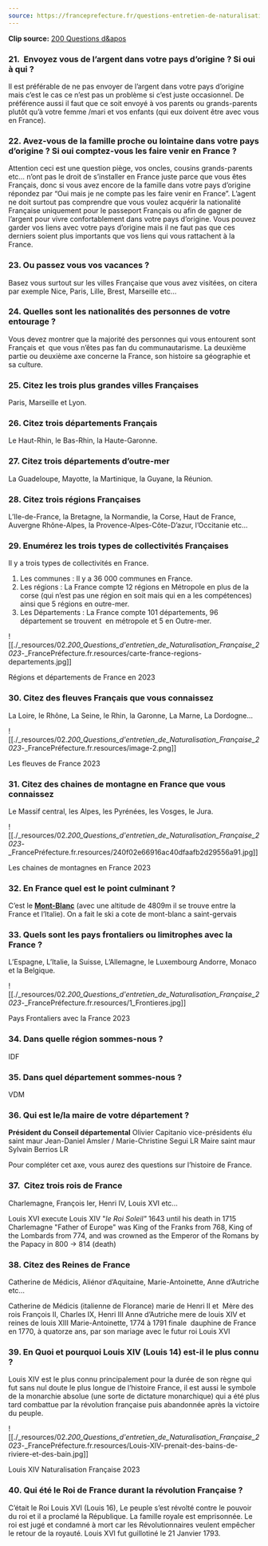 ```yaml
---
source: https://franceprefecture.fr/questions-entretien-de-naturalisation-2023/2/
---
```

**Clip source:** [200 Questions d&apos](https://franceprefecture.fr/questions-entretien-de-naturalisation-2023/2/)

### 21.  Envoyez vous de l’argent dans votre pays d’origine ? Si oui à qui ?

Il est préférable de ne pas envoyer de l’argent dans votre pays d’origine mais c’est le cas ce n’est pas un problème si c’est juste occasionnel.
De préférence aussi il faut que ce soit envoyé à vos parents ou grands-parents plutôt qu’à votre femme /mari et vos enfants (qui eux doivent être avec vous en France).

### 22\. Avez-vous de la famille proche ou lointaine dans votre pays d’origine ? Si oui comptez-vous les faire venir en France ?

Attention ceci est une question piège, vos oncles, cousins grands-parents etc… n’ont pas le droit de s’installer en France juste parce que vous êtes Français, donc si vous avez encore de la famille dans votre pays d’origine répondez par “Oui mais je ne compte pas les faire venir en France”.
L’agent ne doit surtout pas comprendre que vous voulez acquérir la nationalité Française uniquement pour le passeport Français ou afin de gagner de l’argent pour vivre confortablement dans votre pays d’origine.
Vous pouvez garder vos liens avec votre pays d’origine mais il ne faut pas que ces derniers soient plus importants que vos liens qui vous rattachent à la France.

### 23\. Ou passez vous vos vacances ?

Basez vous surtout sur les villes Française que vous avez visitées, on citera par exemple Nice, Paris, Lille, Brest, Marseille etc…

### 24\. Quelles sont les nationalités des personnes de votre entourage ?

Vous devez montrer que la majorité des personnes qui vous entourent sont Français et  que vous n’êtes pas fan du communautarisme.
La deuxième partie ou deuxième axe concerne la France, son histoire sa géographie et sa culture.

### 25\. Citez les trois plus grandes villes Françaises

Paris, Marseille et Lyon.

### 26\. Citez trois départements Français

Le Haut-Rhin, le Bas-Rhin, la Haute-Garonne.

### 27\. Citez trois départements d’outre-mer

La Guadeloupe, Mayotte, la Martinique, la Guyane, la Réunion.

### 28\. Citez trois régions Françaises

L’Ile-de-France, la Bretagne, la Normandie, la Corse, Haut de France, Auvergne Rhône-Alpes, la Provence-Alpes-Côte-D’azur, l’Occitanie etc…

### 29\. Enumérez les trois types de collectivités Françaises

Il y a trois types de collectivités en France.

1. Les communes : Il y a 36 000 communes en France.
2. Les régions : La France compte 12 régions en Métropole en plus de la corse (qui n’est pas une région en soit mais qui en a les compétences) ainsi que 5 régions en outre-mer.
3. Les Départements : La France compte 101 départements, 96 département se trouvent  en métropole et 5 en Outre-mer.

![[./_resources/02._200_Questions_d'entretien_de_Naturalisation_Française_2023_-_FrancePréfecture.fr.resources/carte-france-regions-departements.jpg]]

Régions et départements de France en 2023

### 30\. Citez des fleuves Français que vous connaissez

La Loire, le Rhône, La Seine, le Rhin, la Garonne, La Marne, La Dordogne…

![[./_resources/02._200_Questions_d'entretien_de_Naturalisation_Française_2023_-_FrancePréfecture.fr.resources/image-2.png]]

Les fleuves de France 2023

### 31\. Citez des chaines de montagne en France que vous connaissez

Le Massif central, les Alpes, les Pyrénées, les Vosges, le Jura.

![[./_resources/02._200_Questions_d'entretien_de_Naturalisation_Française_2023_-_FrancePréfecture.fr.resources/240f02e66916ac40dfaafb2d29556a91.jpg]]

Les chaines de montagnes en France 2023

### 32\. En France quel est le point culminant ?

C’est le **[Mont-Blanc](https://fr.wikipedia.org/wiki/Mont_Blanc)** (avec une altitude de 4809m il se trouve entre la France et l’Italie).
On a fait le ski a cote de mont-blanc a saint-gervais

### 33\. Quels sont les pays frontaliers ou limitrophes avec la France ?

L’Espagne, L’Italie, la Suisse, L’Allemagne, le Luxembourg Andorre, Monaco et la Belgique.

![[./_resources/02._200_Questions_d'entretien_de_Naturalisation_Française_2023_-_FrancePréfecture.fr.resources/1_Frontieres.jpg]]

Pays Frontaliers avec la France 2023

### 34\. Dans quelle région sommes-nous ?

IDF

### 35\. Dans quel département sommes-nous ?

VDM

### 36\. Qui est le/la maire de votre département ?

**Président du Conseil départemental** Olivier Capitanio
vice-présidents élu saint maur Jean-Daniel Amsler / Marie-Christine Segui LR
Maire saint maur Sylvain Berrios LR

Pour compléter cet axe, vous aurez des questions sur l’histoire de France.

### 37.  Citez trois rois de France

Charlemagne, François Ier, Henri IV, Louis XVI etc…

Louis XVI execute
Louis XIV "_le Roi Soleil"_ 1643 until his death in 1715
Charlemagne "Father of Europe" was King of the Franks from 768, King of the Lombards from 774, and was crowned as the Emperor of the Romans by the Papacy in 800 -> 814 (death)

### 38\. Citez des Reines de France

Catherine de Médicis, Aliénor d’Aquitaine, Marie-Antoinette, Anne d’Autriche etc…

Catherine de Médicis (italienne de Florance) marie de Henri II et  Mère des rois François II, Charles IX, Henri III
Anne d’Autriche mere de louis XIV et reines de louis XIII
Marie-Antoinette, 1774 à 1791 finale  dauphine de France en 1770, à quatorze ans, par son mariage avec le futur roi Louis XVI

### 39\. En Quoi et pourquoi Louis XIV (Louis 14) est-il le plus connu ?

Louis XIV est le plus connu principalement pour la durée de son règne qui fut sans nul doute le plus longue de l’histoire France, il est aussi le symbole de la monarchie absolue (une sorte de dictature monarchique) qui a été plus tard combattue par la révolution française puis abandonnée après la victoire du peuple.

![[./_resources/02._200_Questions_d'entretien_de_Naturalisation_Française_2023_-_FrancePréfecture.fr.resources/Louis-XIV-prenait-des-bains-de-riviere-et-des-bain.jpg]]

Louis XIV Naturalisation Française 2023

### 40\. Qui été le Roi de France durant la révolution Française ?

C’était le Roi Louis XVI (Louis 16), Le peuple s’est révolté contre le pouvoir du roi et il a proclamé la République. La famille royale est emprisonnée. Le roi est jugé et condamné à mort car les Révolutionnaires veulent empêcher le retour de la royauté. Louis XVI fut guillotiné le 21 Janvier 1793.
